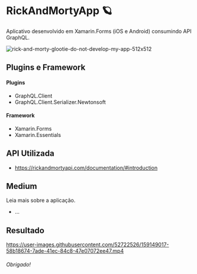 # RickAndMortyApp :ringed_planet:
Aplicativo desenvolvido em Xamarin.Forms (iOS e Android) consumindo API GraphQL.

![rick-and-morty-glootie-do-not-develop-my-app-512x512](https://user-images.githubusercontent.com/52722526/159149003-87f3e114-72ee-43a3-8449-fe6e374ddbd1.png)

## Plugins e Framework
#### Plugins

- GraphQL.Client
- GraphQL.Client.Serializer.Newtonsoft

#### Framework
- Xamarin.Forms
- Xamarin.Essentials

## API Utilizada
- https://rickandmortyapi.com/documentation/#introduction

## Medium
Leia mais sobre a aplicação.
- ...

## Resultado
https://user-images.githubusercontent.com/52722526/159149017-58b18674-7ade-41ec-84c8-47e07072ee47.mp4

###### Obrigado!
